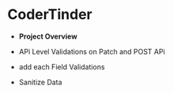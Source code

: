 # CoderTinder




-  **Project Overview**

- APi Level Validations on Patch and POST APi 
- add each Field Validations 
- Sanitize Data  